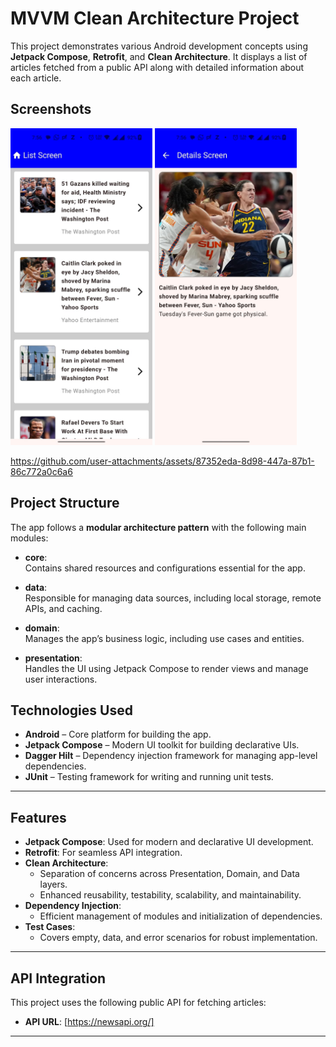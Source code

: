 # MVVM Clean Architecture Project

This project demonstrates various Android development concepts using **Jetpack Compose**, **Retrofit**, and **Clean Architecture**. It displays a list of articles fetched from a public API along with detailed information about each article.

## Screenshots
<p>
  <img src="https://raw.githubusercontent.com/chaitanya888-pixe/MMDListApp/9bf41e6d1953cc46c669f227faf1a3e43c6a6722/ListScreen.jpeg" alt="List Screen" width="45%" />
  <img src="https://raw.githubusercontent.com/chaitanya888-pixe/MMDListApp/9bf41e6d1953cc46c669f227faf1a3e43c6a6722/DetailsScreen.jpeg" alt="Details Screen" width="45%" />
</p>



https://github.com/user-attachments/assets/87352eda-8d98-447a-87b1-86c772a0c6a6

## Project Structure

The app follows a **modular architecture pattern** with the following main modules:

- **core**:  
  Contains shared resources and configurations essential for the app.

- **data**:  
  Responsible for managing data sources, including local storage, remote APIs, and caching.

- **domain**:  
  Manages the app’s business logic, including use cases and entities.

- **presentation**:  
  Handles the UI using Jetpack Compose to render views and manage user interactions.

## Technologies Used

- **Android** – Core platform for building the app.
- **Jetpack Compose** – Modern UI toolkit for building declarative UIs.
- **Dagger Hilt** – Dependency injection framework for managing app-level dependencies.
- **JUnit** – Testing framework for writing and running unit tests.

---

## Features

- **Jetpack Compose**: Used for modern and declarative UI development.
- **Retrofit**: For seamless API integration.
- **Clean Architecture**: 
  - Separation of concerns across Presentation, Domain, and Data layers.
  - Enhanced reusability, testability, scalability, and maintainability.
- **Dependency Injection**: 
  - Efficient management of modules and initialization of dependencies.
- **Test Cases**:
  - Covers empty, data, and error scenarios for robust implementation.

---

## API Integration

This project uses the following public API for fetching articles:
- **API URL**: [https://newsapi.org/]

---


